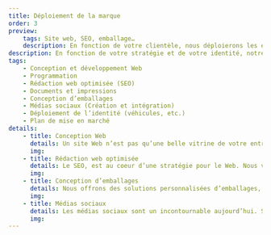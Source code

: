 ```yaml
---
title: Déploiement de la marque
order: 3
preview:
    tags: Site web, SEO, emballage…
    description: En fonction de votre clientèle, nous déploierons les éléments exacts dont votre entreprise a besoin.
description: En fonction de votre stratégie et de votre identité, notre équipe peut transformer les visuels de votre marque en matériel numérique ou physique, qui trouve un écho auprès de votre clientèle. Nous définirons ensemble les éléments exacts dont votre entreprise a besoin.
tags:
    - Conception et développement Web
    - Programmation
    - Rédaction web optimisée (SEO)
    - Documents et impressions
    - Conception d’emballages
    - Médias sociaux (Création et intégration)
    - Déploiement de l’identité (véhicules, etc.)
    - Plan de mise en marché
details:
    - title: Conception Web
      details: Un site Web n’est pas qu’une belle vitrine de votre entreprise. Il doit bénéficier vos objectifs et vous faciliter la vie au quotidien. Pour concevoir votre site Web, nous utiliserons toute les ressources nécessaires pour harmoniser l’efficacité et le design.
      img:
    - title: Rédaction web optimisée
      details: Le SEO, est au coeur d’une stratégie pour le Web. Nous visons à bien positionner votre site Web sur les moteurs de recherche et vous assurez un trafic organique à long terme. En bref, notre objectif est de vous positionner dans le haut des suggestions de recherche, sans frais supplémentaire.
      img:
    - title: Conception d’emballages
      details: Nous offrons des solutions personnalisées d’emballages, pour vous aider à exprimer la personnalité de votre marque de façon distinctive. Nous vous proposerons différentes techniques et différents matériaux.
      img:
    - title: Médias sociaux
      details: Les médias sociaux sont un incontournable aujourd’hui. Si vous n’en possédez pas, nous vous aiderons à bien les mettre en place.  Si vous en avez déjà, nous les vérifierons avec vous pour s’assurer que tout est bien en place et optimisé.
      img:
---
```

